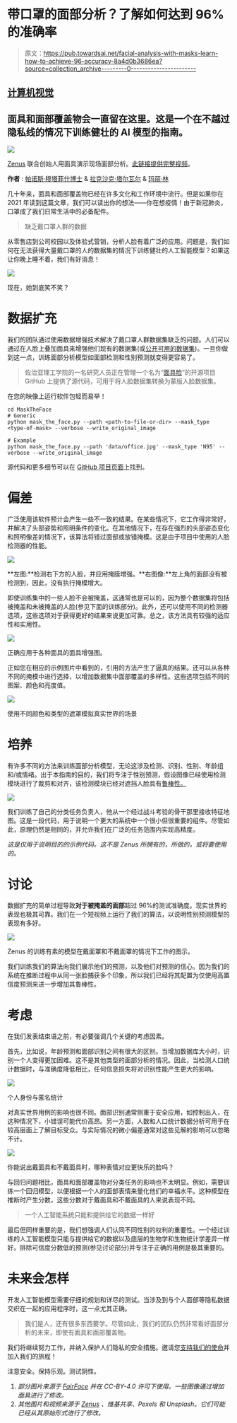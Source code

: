 # 带口罩的面部分析？了解如何达到 96%的准确率

> 原文：<https://pub.towardsai.net/facial-analysis-with-masks-learn-how-to-achieve-96-accuracy-8a4d0b3686ea?source=collection_archive---------0----------------------->

## [计算机视觉](https://towardsai.net/p/category/computer-vision)

## 面具和面部覆盖物会一直留在这里。这是一个在不越过隐私线的情况下训练健壮的 AI 模型的指南。

![](img/c321f9e4f3ece6e55b665e83538a3fa0.png)

[Zenus](https://rb.gy/yzo0v4) 联合创始人用面具演示现场面部分析。[此链接提供完整视频](https://youtu.be/7cFEJC4Kblc)。

**作者** : [帕诺斯·穆塔菲什博士](https://www.linkedin.com/in/pmoutafis/) & [拉克沙克·塔尔瓦尔](https://www.linkedin.com/in/rakshak-talwar-71759053/) & [玛丽·林](https://www.linkedin.com/in/mary-lim-12387a73/)

几十年来，面具和面部覆盖物已经在许多文化和工作环境中流行。但是如果你在 2021 年读到这篇文章，我们可以读出你的想法——你在想疫情！由于新冠肺炎，口罩成了我们日常生活中的必备配件。

> 缺乏戴口罩人群的数据

从零售店到公司校园以及体验式营销，分析人脸有着广泛的应用。问题是，我们如何在无法获得大量戴口罩的人的数据集的情况下训练健壮的人工智能模型？如果这让你晚上睡不着，我们有好消息！

![](img/20bc805cea272b775b0f2aa3361cefdb.png)

现在，她到底笑不笑？

# 数据扩充

我们的团队通过使用数据增强技术解决了戴口罩人群数据集缺乏的问题。人们可以通过在人脸上叠加面具来增强他们现有的数据集(或[公开可用的数据集](https://github.com/dchen236/FairFace))。一旦你做到这一点，训练面部分析模型如面部检测和性别预测就变得更容易了。

> 佐治亚理工学院的一名研究人员正在管理一个名为“[面具脸](https://sites.google.com/view/masktheface)”的开源项目 GitHub 上提供了源代码，可用于将人脸数据集转换为蒙版人脸数据集。

在您的映像上运行软件包轻而易举！

```
cd MaskTheFace
# Generic
python mask_the_face.py --path <path-to-file-or-dir> --mask_type <type-of-mask> --verbose --write_original_image

# Example
python mask_the_face.py --path 'data/office.jpg' --mask_type 'N95' --verbose --write_original_image
```

源代码和更多细节可以在 [GitHub 项目页面](https://github.com/aqeelanwar/MaskTheFace)上找到。

# 偏差

广泛使用该软件预计会产生一些不一致的结果。在某些情况下，它工作得非常好，并解决了头部姿势和照明条件的变化。在其他情况下，在存在强烈的头部姿态变化和照明像差的情况下，该算法将错过面部或放错掩模。这是由于项目中使用的人脸检测器的性能。

![](img/9be2d0e783b4fd4a28c3033fbb471318.png)

**左图:**检测右下方的人脸，并应用掩膜增强。**右图像:**左上角的面部没有被检测到，因此，没有执行掩模增大。

即使训练集中的一些人脸不会被掩盖，这通常也是可以的，因为整个数据集将包括被掩盖和未被掩盖的人脸(参见下面的训练部分)。此外，还可以使用不同的检测器选项，这些选项对于获得更好的结果来说更加可靠。总之，该方法具有较强的适应性和实用性。

![](img/4316c7e6de5ad554e44d0e5980818da6.png)

正确应用于各种面具的面具增强图。

正如您在相应的示例图片中看到的，引用的方法产生了逼真的结果。还可以从各种不同的掩模中进行选择，以增加数据集中面部覆盖的多样性。这些选项包括不同的图案、颜色和亮度值。

![](img/b4860b09c09201cc22f34f6aa4a8581b.png)

使用不同颜色和类型的遮罩模拟真实世界的场景

# 培养

有许多不同的方法来训练面部分析模型，无论这涉及检测、识别、性别、年龄组和/或情绪。出于本指南的目的，我们将专注于性别预测，假设图像已经使用检测模块进行了裁剪和对齐，该检测模块已经对遮挡人脸具有[鲁棒性。](https://youtu.be/7cFEJC4Kblc)

![](img/9f68ee1a31126d9b39168de43a9408c3.png)

我们训练了自己的分类任务负责人，他从一个经过战斗考验的骨干那里接收特征地图。这是一段代码，用于说明一个更大的系统中一个很小但很重要的组件。尽管如此，原理仍然是相同的，并允许我们在广泛的任务范围内实现高精度。

*这是仅用于说明目的的示例代码。这不是 Zenus 所拥有的，所做的，或将要使用的。*

# 讨论

数据扩充的简单过程导致**对于被掩盖的面部**超过 96%的测试准确度。现实世界的表现也极其可靠。我们在一个短视频上运行了我们的算法，以说明性别预测模型的表现有多好。

![](img/fff10b5003f95035b469babe32e7dc38.png)

Zenus 的训练有素的模型在戴面罩和不戴面罩的情况下工作的图示。

我们训练我们的算法向我们展示他们的预测，以及他们对预测的信心。因为我们的系统在推断过程中从同一张脸捕获多个印象，所以我们已经将其配置为仅使用高置信度预测来进一步增加其鲁棒性。

# 考虑

在我们发表结束语之前，有必要强调几个关键的考虑因素。

首先，比如说，年龄预测和面部识别之间有很大的区别。当增加数据库大小时，识别一个人变得更加困难。这不是其他类型的面部分析的情况。因此，当检测人口统计数据时，与准确度降低相比，任何信息损失将对识别性能产生更大的影响。

![](img/ffb88643c39863a221aef872b7f51801.png)

个人身份与匿名统计

对真实世界用例的影响也很不同。面部识别通常侧重于安全应用，如控制出入，在这种情况下，小错误可能代价高昂。另一方面，人数和人口统计数据分析可用于在较高层面上了解目标受众。与实际情况的微小偏差通常对这些见解的影响可以忽略不计。

![](img/d6b4eb981b4565e5eadac746058a9c02.png)

你能说出戴面具和不戴面具时，哪种表情对应更快乐的脸吗？

与回归问题相比，面具和面部覆盖物对分类任务的影响也不太明显。例如，需要训练一个回归模型，以便根据一个人的面部表情来量化他们的幸福水平。这种模型在推断时产生分数，这些分数对于戴面具和不戴面具的人来说表现不同。

> 一个人工智能系统只能和提供给它的数据一样好

最后但同样重要的是，我们想强调人们认同不同性别的权利的重要性。一个经过训练的人工智能模型只能与提供给它的数据以及底层的生物学和生物统计学差异一样好。排除可信度分数低的预测(参见讨论部分)并专注于正确的用例是极其重要的。

# 未来会怎样

开发人工智能模型需要仔细的规划和详尽的测试。当涉及到与个人面部等隐私数据交织在一起的应用程序时，这一点尤其正确。

> 我们是人，还有很多东西要学。尽管如此，我们的团队仍然非常看好面部分析的未来，即使有面具和面部覆盖物。

我们将继续努力工作，并纳入保护人们隐私的安全措施。邀请您[支持我们的使命](https://rb.gy/yzo0v4)并加入我们的旅程！

注意安全。保持乐观。测试阴性。

1.  *部分图片来源于* [*FairFace*](https://github.com/joojs/fairface) *并在 CC-BY-4.0 许可下使用。一些图像通过增加面具进行了修改。*
2.  *其他图片和视频来源于* [*Zenus*](https://rb.gy/yzo0v4) *、维基共享、Pexels 和 Unsplash。它们可能已经从其原始形式进行了修改。*